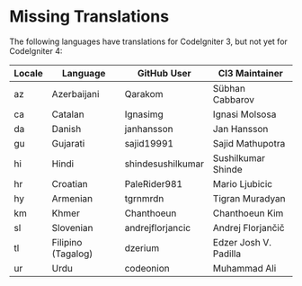 # Missing Translations

The following languages have translations for CodeIgniter 3, but not yet for CodeIgniter 4:

| Locale | Language           | GitHub User       | CI3 Maintainer
|--------|--------------------|-------------------|--------------------------
| az     | Azerbaijani        | Qarakom           | Sübhan Cabbarov
| ca     | Catalan            | Ignasimg          | Ignasi Molsosa
| da     | Danish             | janhansson        | Jan Hansson
| gu     | Gujarati           | sajid19991        | Sajid Mathupotra
| hi     | Hindi              | shindesushilkumar | Sushilkumar Shinde
| hr     | Croatian           | PaleRider981      | Mario Ljubicic
| hy     | Armenian           | tgrnmrdn          | Tigran Muradyan
| km     | Khmer              | Chanthoeun        | Chanthoeun Kim
| sl     | Slovenian          | andrejflorjancic  | Andrej Florjančič
| tl     | Filipino (Tagalog) | dzerium           | Edzer Josh V. Padilla
| ur     | Urdu               | codeonion         | Muhammad Ali
